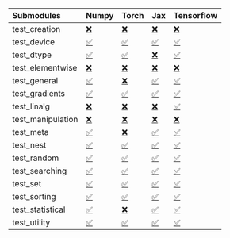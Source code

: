 | Submodules        | Numpy                                                                                                                           | Torch                                                                                                                           | Jax                                                                                                                             | Tensorflow                                                                                                                      |
|:------------------|:--------------------------------------------------------------------------------------------------------------------------------|:--------------------------------------------------------------------------------------------------------------------------------|:--------------------------------------------------------------------------------------------------------------------------------|:--------------------------------------------------------------------------------------------------------------------------------|
| test_creation     | <a href="https://github.com/unifyai/ivy/runs/7981664864?check_suite_focus=true" rel="noopener noreferrer" target="_blank">❌</a> | <a href="https://github.com/unifyai/ivy/runs/7981666592?check_suite_focus=true" rel="noopener noreferrer" target="_blank">❌</a> | <a href="https://github.com/unifyai/ivy/runs/7981668715?check_suite_focus=true" rel="noopener noreferrer" target="_blank">❌</a> | <a href="https://github.com/unifyai/ivy/runs/7981670398?check_suite_focus=true" rel="noopener noreferrer" target="_blank">❌</a> |
| test_device       | <a href="https://github.com/unifyai/ivy/runs/7981664987?check_suite_focus=true" rel="noopener noreferrer" target="_blank">✅</a> | <a href="https://github.com/unifyai/ivy/runs/7981666705?check_suite_focus=true" rel="noopener noreferrer" target="_blank">✅</a> | <a href="https://github.com/unifyai/ivy/runs/7981668827?check_suite_focus=true" rel="noopener noreferrer" target="_blank">✅</a> | <a href="https://github.com/unifyai/ivy/runs/7981670530?check_suite_focus=true" rel="noopener noreferrer" target="_blank">✅</a> |
| test_dtype        | <a href="https://github.com/unifyai/ivy/runs/7981665090?check_suite_focus=true" rel="noopener noreferrer" target="_blank">✅</a> | <a href="https://github.com/unifyai/ivy/runs/7981666825?check_suite_focus=true" rel="noopener noreferrer" target="_blank">✅</a> | <a href="https://github.com/unifyai/ivy/runs/7981668939?check_suite_focus=true" rel="noopener noreferrer" target="_blank">❌</a> | <a href="https://github.com/unifyai/ivy/runs/7981670657?check_suite_focus=true" rel="noopener noreferrer" target="_blank">✅</a> |
| test_elementwise  | <a href="https://github.com/unifyai/ivy/runs/7981665178?check_suite_focus=true" rel="noopener noreferrer" target="_blank">❌</a> | <a href="https://github.com/unifyai/ivy/runs/7981666957?check_suite_focus=true" rel="noopener noreferrer" target="_blank">❌</a> | <a href="https://github.com/unifyai/ivy/runs/7981669056?check_suite_focus=true" rel="noopener noreferrer" target="_blank">❌</a> | <a href="https://github.com/unifyai/ivy/runs/7981670809?check_suite_focus=true" rel="noopener noreferrer" target="_blank">❌</a> |
| test_general      | <a href="https://github.com/unifyai/ivy/runs/7981665284?check_suite_focus=true" rel="noopener noreferrer" target="_blank">✅</a> | <a href="https://github.com/unifyai/ivy/runs/7981667083?check_suite_focus=true" rel="noopener noreferrer" target="_blank">❌</a> | <a href="https://github.com/unifyai/ivy/runs/7981669163?check_suite_focus=true" rel="noopener noreferrer" target="_blank">✅</a> | <a href="https://github.com/unifyai/ivy/runs/7981670947?check_suite_focus=true" rel="noopener noreferrer" target="_blank">✅</a> |
| test_gradients    | <a href="https://github.com/unifyai/ivy/runs/7981665407?check_suite_focus=true" rel="noopener noreferrer" target="_blank">✅</a> | <a href="https://github.com/unifyai/ivy/runs/7981667223?check_suite_focus=true" rel="noopener noreferrer" target="_blank">✅</a> | <a href="https://github.com/unifyai/ivy/runs/7981669274?check_suite_focus=true" rel="noopener noreferrer" target="_blank">✅</a> | <a href="https://github.com/unifyai/ivy/runs/7981671130?check_suite_focus=true" rel="noopener noreferrer" target="_blank">✅</a> |
| test_linalg       | <a href="https://github.com/unifyai/ivy/runs/7981665496?check_suite_focus=true" rel="noopener noreferrer" target="_blank">❌</a> | <a href="https://github.com/unifyai/ivy/runs/7981667379?check_suite_focus=true" rel="noopener noreferrer" target="_blank">❌</a> | <a href="https://github.com/unifyai/ivy/runs/7981669379?check_suite_focus=true" rel="noopener noreferrer" target="_blank">❌</a> | <a href="https://github.com/unifyai/ivy/runs/7981671347?check_suite_focus=true" rel="noopener noreferrer" target="_blank">✅</a> |
| test_manipulation | <a href="https://github.com/unifyai/ivy/runs/7981665617?check_suite_focus=true" rel="noopener noreferrer" target="_blank">❌</a> | <a href="https://github.com/unifyai/ivy/runs/7981667541?check_suite_focus=true" rel="noopener noreferrer" target="_blank">❌</a> | <a href="https://github.com/unifyai/ivy/runs/7981669511?check_suite_focus=true" rel="noopener noreferrer" target="_blank">❌</a> | <a href="https://github.com/unifyai/ivy/runs/7981671464?check_suite_focus=true" rel="noopener noreferrer" target="_blank">❌</a> |
| test_meta         | <a href="https://github.com/unifyai/ivy/runs/7981665724?check_suite_focus=true" rel="noopener noreferrer" target="_blank">✅</a> | <a href="https://github.com/unifyai/ivy/runs/7981667797?check_suite_focus=true" rel="noopener noreferrer" target="_blank">❌</a> | <a href="https://github.com/unifyai/ivy/runs/7981669589?check_suite_focus=true" rel="noopener noreferrer" target="_blank">✅</a> | <a href="https://github.com/unifyai/ivy/runs/7981671581?check_suite_focus=true" rel="noopener noreferrer" target="_blank">✅</a> |
| test_nest         | <a href="https://github.com/unifyai/ivy/runs/7981665815?check_suite_focus=true" rel="noopener noreferrer" target="_blank">✅</a> | <a href="https://github.com/unifyai/ivy/runs/7981667941?check_suite_focus=true" rel="noopener noreferrer" target="_blank">✅</a> | <a href="https://github.com/unifyai/ivy/runs/7981669706?check_suite_focus=true" rel="noopener noreferrer" target="_blank">✅</a> | <a href="https://github.com/unifyai/ivy/runs/7981671660?check_suite_focus=true" rel="noopener noreferrer" target="_blank">✅</a> |
| test_random       | <a href="https://github.com/unifyai/ivy/runs/7981665912?check_suite_focus=true" rel="noopener noreferrer" target="_blank">✅</a> | <a href="https://github.com/unifyai/ivy/runs/7981668065?check_suite_focus=true" rel="noopener noreferrer" target="_blank">✅</a> | <a href="https://github.com/unifyai/ivy/runs/7981669810?check_suite_focus=true" rel="noopener noreferrer" target="_blank">✅</a> | <a href="https://github.com/unifyai/ivy/runs/7981671752?check_suite_focus=true" rel="noopener noreferrer" target="_blank">✅</a> |
| test_searching    | <a href="https://github.com/unifyai/ivy/runs/7981666019?check_suite_focus=true" rel="noopener noreferrer" target="_blank">✅</a> | <a href="https://github.com/unifyai/ivy/runs/7981668178?check_suite_focus=true" rel="noopener noreferrer" target="_blank">✅</a> | <a href="https://github.com/unifyai/ivy/runs/7981669899?check_suite_focus=true" rel="noopener noreferrer" target="_blank">✅</a> | <a href="https://github.com/unifyai/ivy/runs/7981671879?check_suite_focus=true" rel="noopener noreferrer" target="_blank">✅</a> |
| test_set          | <a href="https://github.com/unifyai/ivy/runs/7981666128?check_suite_focus=true" rel="noopener noreferrer" target="_blank">✅</a> | <a href="https://github.com/unifyai/ivy/runs/7981668285?check_suite_focus=true" rel="noopener noreferrer" target="_blank">✅</a> | <a href="https://github.com/unifyai/ivy/runs/7981670004?check_suite_focus=true" rel="noopener noreferrer" target="_blank">✅</a> | <a href="https://github.com/unifyai/ivy/runs/7981672016?check_suite_focus=true" rel="noopener noreferrer" target="_blank">✅</a> |
| test_sorting      | <a href="https://github.com/unifyai/ivy/runs/7981666228?check_suite_focus=true" rel="noopener noreferrer" target="_blank">✅</a> | <a href="https://github.com/unifyai/ivy/runs/7981668388?check_suite_focus=true" rel="noopener noreferrer" target="_blank">✅</a> | <a href="https://github.com/unifyai/ivy/runs/7981670071?check_suite_focus=true" rel="noopener noreferrer" target="_blank">✅</a> | <a href="https://github.com/unifyai/ivy/runs/7981672113?check_suite_focus=true" rel="noopener noreferrer" target="_blank">✅</a> |
| test_statistical  | <a href="https://github.com/unifyai/ivy/runs/7981666354?check_suite_focus=true" rel="noopener noreferrer" target="_blank">✅</a> | <a href="https://github.com/unifyai/ivy/runs/7981668501?check_suite_focus=true" rel="noopener noreferrer" target="_blank">❌</a> | <a href="https://github.com/unifyai/ivy/runs/7981670171?check_suite_focus=true" rel="noopener noreferrer" target="_blank">✅</a> | <a href="https://github.com/unifyai/ivy/runs/7981672209?check_suite_focus=true" rel="noopener noreferrer" target="_blank">✅</a> |
| test_utility      | <a href="https://github.com/unifyai/ivy/runs/7981666462?check_suite_focus=true" rel="noopener noreferrer" target="_blank">✅</a> | <a href="https://github.com/unifyai/ivy/runs/7981668606?check_suite_focus=true" rel="noopener noreferrer" target="_blank">✅</a> | <a href="https://github.com/unifyai/ivy/runs/7981670279?check_suite_focus=true" rel="noopener noreferrer" target="_blank">✅</a> | <a href="https://github.com/unifyai/ivy/runs/7981672326?check_suite_focus=true" rel="noopener noreferrer" target="_blank">✅</a> |